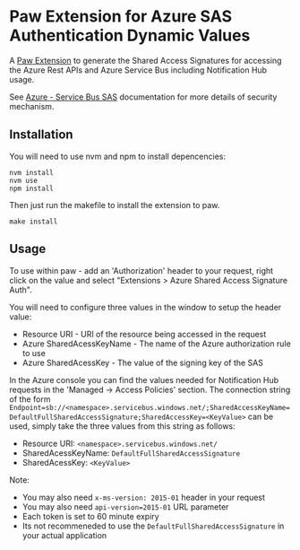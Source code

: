 # Paw Extension for Azure SAS Authentication Dynamic Values

A [Paw Extension](http://luckymarmot.com/paw/extensions/) to generate the Shared Access Signatures for accessing the Azure Rest APIs and Azure Service Bus including Notification Hub usage.

See [Azure - Service Bus SAS](https://docs.microsoft.com/en-gb/azure/service-bus-messaging/service-bus-sas) documentation for more details of security mechanism.

## Installation

You will need to use nvm and npm to install depencencies:

```
nvm install
nvm use
npm install
```

Then just run the makefile to install the extension to paw. 

```shell
make install
```

## Usage

To use within paw - add an 'Authorization' header to your request, right click on the value and select "Extensions > Azure Shared Access Signature Auth".

You will need to configure three values in the window to setup the header value:
* Resource URI - URI of the resource being accessed in the request
* Azure SharedAcessKeyName - The name of the Azure authorization rule to use
* Azure SharedAcessKey - The value of the signing key of the SAS

In the Azure console you can find the values needed for Notification Hub requests in the 'Managed -> Access Policies' section.
The connection string of the form `Endpoint=sb://<namespace>.servicebus.windows.net/;SharedAccessKeyName=DefaultFullSharedAccessSignature;SharedAccessKey=<KeyValue>` can be used, simply take the three values from this string as follows:
* Resource URI: `<namespace>.servicebus.windows.net/`
* SharedAcessKeyName: `DefaultFullSharedAccessSignature`
* SharedAcessKey: `<KeyValue>`

Note:
* You may also need `x-ms-version: 2015-01` header in your request
* You may also need `api-version=2015-01` URL parameter
* Each token is set to 60 minute expiry
* Its not recommeneded to use the `DefaultFullSharedAccessSignature` in your actual application
